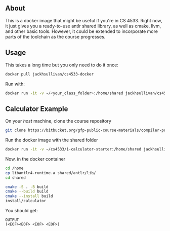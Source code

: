## About
This is a docker image that might be useful if you're in CS 4533. Right now, it just gives you a ready-to-use antlr shared library, as well as cmake, llvm, and other basic tools. However, it could be extended to incorporate more parts of the toolchain as the course progresses. 

## Usage

This takes a long time but you only need to do it once:

```sh
docker pull jackhsullivan/cs4533-docker
```

Run with:

```sh
docker run -it -v ~/<your_class_folder>:/home/shared jackhsullivan/cs4533-docker
```

## Calculator Example

On your *host* machine, clone the course repository 

```sh
git clone https://bitbucket.org/gfp-public-course-materials/compiler-projects-all/src/master/ ~/cs4533
```


Run the docker image with the shared folder

```sh
docker run -it -v ~/cs4533/1-calculator-starter:/home/shared jackhsullivan/cs4533-docker
```

Now, in the docker container

```sh
cd /home
cp libantlr4-runtime.a shared/antlr/lib/
cd shared

cmake -S . -B build
cmake --build build
cmake --install build
install/calculator
```

You should get:
```
OUTPUT
(<EOF><EOF> <EOF> <EOF>)
```